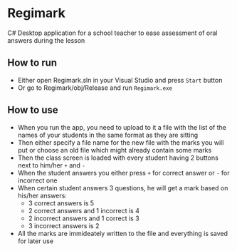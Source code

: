 # Regimark
C# Desktop application for a school teacher to ease assessment of oral answers during the lesson

## How to run
- Either open Regimark.sln in your Visual Studio and press `Start` button
- Or go to Regimark/obj/Release and run `Regimark.exe`

## How to use
- When you run the app, you need to upload to it a file with the list of the names of your students in the same format as they are sitting
- Then either specify a file name for the new file with the marks you will put or choose an old file which might already contain some marks
- Then the class screen is loaded with every student having 2 buttons next to him/her `+` and `-`
- When the student answers you either press `+` for correct answer or `-` for incorrect one
- When certain student answers 3 questions, he will get a mark based on his/her answers:
  - 3 correct answers is 5
  - 2 correct answers and 1 incorrect is 4
  - 2 incorrect answers and 1 correct is 3
  - 3 incorrect answers is 2
- All the marks are immideately written to the file and everything is saved for later use
